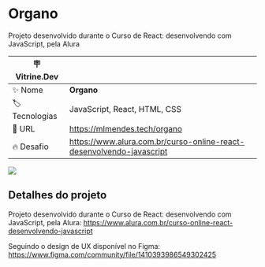 # Organo

Projeto desenvolvido durante o Curso de React: desenvolvendo com JavaScript, pela Alura

| :placard: Vitrine.Dev |     |
| -------------  | --- |
| :sparkles: Nome        | **Organo**
| :label: Tecnologias | JavaScript, React, HTML, CSS
| :rocket: URL         | https://mlmendes.tech/organo
| :fire: Desafio     | https://www.alura.com.br/curso-online-react-desenvolvendo-javascript

![](https://mlmendes.tech/organo/organo.png#vitrinedev)

## Detalhes do projeto

Projeto desenvolvido durante o Curso de React: desenvolvendo com JavaScript, pela Alura: https://www.alura.com.br/curso-online-react-desenvolvendo-javascript

Seguindo o design de UX disponível no Figma: https://www.figma.com/community/file/1410393986549302425